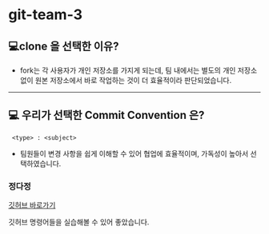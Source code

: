 # git-team-3

## 💻clone 을 선택한 이유?

- fork는 각 사용자가 개인 저장소를 가지게 되는데, 팀 내에서는 별도의 개인 저장소 없이 원본 저장소에서 바로 작업하는 것이 더 효율적이라 판단되었습니다.

---

## 💻 우리가 선택한 Commit Convention 은?

```
 <type> : <subject>
```

- 팀원들이 변경 사항을 쉽게 이해할 수 있어 협업에 효율적이며, 가독성이 높아서 선택하였습니다.

### 정다정

[깃허브 바로가기](https://github.com/daj3on9)

깃허브 명령어들을 실습해볼 수 있어 좋았습니다.

